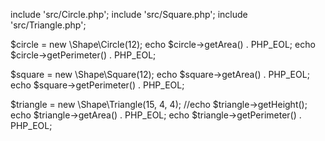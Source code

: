 include 'src/Circle.php';
include 'src/Square.php';
include 'src/Triangle.php';

$circle = new \Shape\Circle(12);
echo $circle->getArea() . PHP_EOL;
echo $circle->getPerimeter() . PHP_EOL;

$square = new \Shape\Square(12);
echo $square->getArea() . PHP_EOL;
echo $square->getPerimeter() . PHP_EOL;

$triangle = new \Shape\Triangle(15, 4, 4);
//echo $triangle->getHeight();
echo $triangle->getArea() . PHP_EOL;
echo $triangle->getPerimeter() . PHP_EOL;

